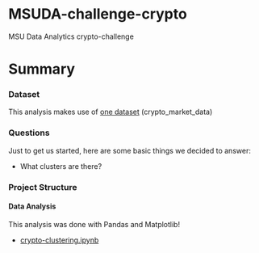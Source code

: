 # MSUDA-challenge-crypto
MSU Data Analytics crypto-challenge

# Summary
### Dataset
This analysis makes use of [one dataset](submission/data) (crypto_market_data)
### Questions
Just to get us started, here are some basic things we decided to answer:
* What clusters are there?
### Project Structure
#### Data Analysis
This analysis was done with Pandas and Matplotlib!
* [crypto-clustering.ipynb](submission/crypto-clustering.ipynb)
